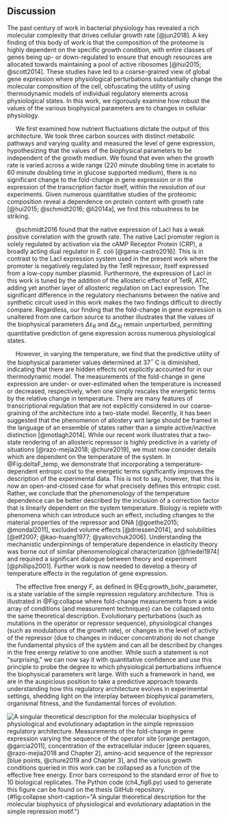 ## Discussion


The past century of work in bacterial physiology has revealed a rich
molecular complexity that drives cellular growth rate [@jun2018]. A key
finding of this body of work is that the composition of the proteome is
highly dependent on the specific growth condition, with entire classes
of genes being up- or down-regulated to ensure that enough resources are
allocated towards maintaining a pool of active ribosomes
[@hui2015; @scott2014]. These studies have led to a coarse-grained view
of global gene expression where physiological perturbations
substantially change the molecular composition of the cell, obfuscating
the utility of using thermodynamic models of individual regulatory
elements across physiological states. In this work, we rigorously
examine how robust the values of the various biophysical parameters are
to changes in cellular physiology.

&nbsp;&nbsp;&nbsp;&nbsp;&nbsp;We first examined how nutrient fluctuations
dictate the output of this architecture. We took three carbon sources with
distinct metabolic pathways and varying quality and measured the level of
gene expression, hypothesizing that the values of the biophysical parameters
to be independent of the growth medium. We found that even when the growth
rate is varied across a wide range (220 minute doubling time in acetate to 60
minute doubling time in glucose supported medium), there is no significant
change to the fold-change in gene expression or in the expression of the
transcription factor itself, within the resolution of our experiments. Given
numerous quantitative studies of the proteomic composition reveal a
dependence on protein content with growth rate [@hui2015; @schmidt2016;
@li2014a], we find this robustness to be striking.

&nbsp;&nbsp;&nbsp;&nbsp;&nbsp;@schmidt2016 found that the native expression of
LacI has a weak positive correlation with the growth rate. The native
LacI promoter region is solely regulated by activation via the cAMP
Receptor Protein (CRP), a broadly acting dual regulator in *E. coli*
[@gama-castro2016]. This is in contrast to the LacI expression system
used in the present work where the promoter is negatively regulated by
the TetR repressor, itself expressed from a low-copy number plasmid.
Furthermore, the expression of LacI in this work is tuned by the
addition of the allosteric effector of TetR, ATC, adding yet another
layer of allosteric regulation on LacI expression. The significant
difference in the regulatory mechanisms between the native and synthetic
circuit used in this work makes the two findings difficult to directly
compare. Regardless, our finding that the fold-change in gene expression
is unaltered from one carbon source to another illustrates that the
values of the biophysical parameters $\Delta\varepsilon_ {R}$ and
$\Delta\varepsilon_{AI}$ remain unperturbed, permitting quantitative
prediction of gene expression across numerous physiological states.

&nbsp;&nbsp;&nbsp;&nbsp;&nbsp;However, in varying the temperature, we find that the predictive utility
of the biophysical parameter values determined at 37$^\circ$ C is
diminished, indicating that there are hidden effects not explicitly
accounted for in our thermodynamic model. The measurements of the
fold-change in gene expression are under- or over-estimated when the
temperature is increased or decreased, respectively, when one simply
rescales the energetic terms by the relative change in temperature.
There are many features of transcriptional regulation that are not
explicitly considered in our coarse-graining of the architecture into a
two-state model. Recently, it has been suggested that the phenomenon of
allostery writ large should be framed in the language of an ensemble of
states rather than a simple active/inactive distinction [@motlagh2014].
While our recent work illustrates that a two-state rendering of an
allosteric repressor is highly predictive in a variety of situations
[@razo-mejia2018; @chure2019], we must now consider details which are
dependent on the temperature of the system. In @Fig:deltaF_temp, we demonstrate that incorporating a
temperature-dependent entropic cost to the energetic terms significantly
improves the description of the experimental data. This is not to say,
however, that this is now an open-and-closed case for what precisely
defines this entropic cost. Rather, we conclude that the phenomenology
of the temperature dependence can be better described by the inclusion
of a correction factor that is linearly dependent on the system
temperature. Biology is replete with phenomena which can introduce such
an effect, including changes to the material properties of the repressor
and DNA [@goethe2015; @mondal2011], excluded volume effects
[@driessen2014], and solubilities
[@elf2007; @kao-huang1977; @yakovchuk2006]. Understanding the
mechanistic underpinnings of temperature dependence in elasticity theory
was borne out of similar phenomenological characterization
[@friedel1974] and required a significant dialogue between theory and
experiment [@phillips2001]. Further work is now needed to develop a
theory of temperature effects in the regulation of gene expression.

&nbsp;&nbsp;&nbsp;&nbsp;&nbsp;The effective free energy $F$, as defined in @Eq:growth_bohr_parameter, is a state variable of the simple
repression regulatory architecture. This is illustrated in @Fig:collapse
 where fold-change measurements from a wide array of conditions (and measurement techniques) can be collapsed onto
the same theoretical description. Evolutionary perturbations (such as
mutations in the operator or repressor sequence), physiological changes
(such as modulations of the growth rate), or changes in the level of
activity of the repressor (due to changes in inducer concentration) do
not change the fundamental physics of the system and can all be
described by changes in the free energy relative to one another. While
such a statement is not "surprising," we can now say it with
quantitative confidence and use this principle to probe the degree to
which physiological perturbations influence the biophysical parameters
writ large. With such a framework in hand, we are in the auspicious
position to take a predictive approach towards understanding how this
regulatory architecture evolves in experimental settings, shedding light
on the interplay between biophysical parameters, organismal fitness, and
the fundamental forces of evolution.

![**A singular theoretical description for the molecular biophysics of
physiological and evolutionary adaptation in the simple repression regulatory
architecture.** Measurements of the fold-change in gene expression varying the
sequence of the operator site [orange pentagon, @garcia2011], concentration of
the extracellular inducer [green squares, @razo-mejia2018 and Chapter 2],
amino-acid sequence of the repressor [blue points, @chure2019 and Chapter 3],
and the various growth conditions queried in this work can be collapsed as a
function of the effective free energy. Error bars correspond to the standard
error of five to 10 biological replicates. The [Python code
(`ch4_fig6.py`)](https://github.com/gchure/phd/blob/master/src/chapter_04/code/ch4_fig6.py)
used to generate this figure can be found on the thesis [GitHub
repository](https://github.com/gchure/phd).](ch4_fig6){#fig:collapse
short-caption="A singular theoretical description for the molecular biophysics
of physiological and evolutionary adaptation in the simple repression motif."}
